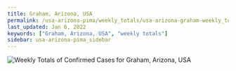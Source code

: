 ```yaml
---
title: Graham, Arizona, USA
permalink: /usa-arizona-pima/weekly_totals/usa-arizona-graham-weekly_totals.html
last_updated: Jan 6, 2022
keywords: ["Graham, Arizona, USA", "weekly totals"]
sidebar: usa-arizona-pima_sidebar
---
```


![Weekly Totals of Confirmed Cases for Graham, Arizona, USA](/covid_tracker/images/graphs/usa-arizona-graham-weekly_totals_graph.png)
